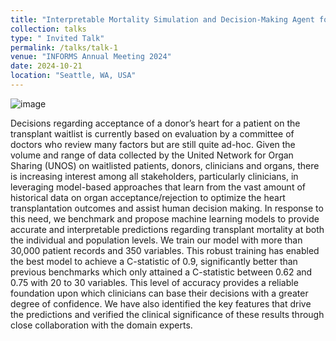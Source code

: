 ```yaml
---
title: "Interpretable Mortality Simulation and Decision-Making Agent for Heart Transplantation"
collection: talks
type: " Invited Talk"
permalink: /talks/talk-1
venue: "INFORMS Annual Meeting 2024"
date: 2024-10-21
location: "Seattle, WA, USA"
---
```


![image](https://github.com/user-attachments/assets/36b2a299-c9e1-424b-8f4f-27c33cbd9bdd)


Decisions regarding acceptance of a donor’s heart for a patient on the transplant waitlist is currently based on evaluation by a committee of doctors who review many factors but are still quite ad-hoc. Given the volume and range of data collected by the United Network for Organ Sharing (UNOS) on waitlisted patients, donors, clinicians and organs, there is increasing interest among all stakeholders, particularly clinicians, in leveraging model-based approaches that learn from the vast amount of historical data on organ acceptance/rejection to optimize the heart transplantation outcomes and assist human decision making. In response to this need, we benchmark and propose machine learning models to provide accurate and interpretable predictions regarding transplant mortality at both the individual and population levels. We train our model with more than 30,000 patient records and 350 variables. This robust training has enabled the best model to achieve a C-statistic of 0.9, significantly better than previous benchmarks which only attained a C-statistic between 0.62 and 0.75 with 20 to 30 variables. This level of accuracy provides a reliable foundation upon which clinicians can base their decisions with a greater degree of confidence. We have also identified the key features that drive the predictions and verified the clinical significance of these results through close collaboration with the domain experts.
